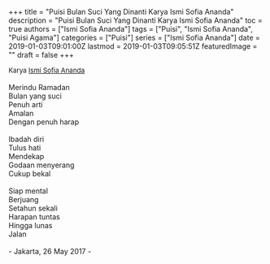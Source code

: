 +++
title = "Puisi Bulan Suci Yang Dinanti Karya Ismi Sofia Ananda"
description = "Puisi Bulan Suci Yang Dinanti Karya Ismi Sofia Ananda"
toc = true
authors = ["Ismi Sofia Ananda"]
tags = ["Puisi", "Ismi Sofia Ananda", "Puisi Agama"]
categories = ["Puisi"]
series = ["Ismi Sofia Ananda"]
date = 2019-01-03T09:01:00Z
lastmod = 2019-01-03T09:05:51Z
featuredImage = ""
draft = false
+++

<div style="text-align: justify;">
<div style="font-size: small;">Karya <a href="/authors/ismi-sofia-ananda/" target="_blank">Ismi Sofia Ananda</a></div><br />
Merindu Ramadan<br />Bulan yang suci<br />Penuh arti<br />Amalan<br />Dengan penuh harap<br /><br />Ibadah diri<br />Tulus hati<br />Mendekap<br />Godaan menyerang<br />Cukup bekal<br /><br />Siap mental<br />Berjuang<br />Setahun sekali<br />Harapan tuntas<br />Hingga lunas<br />Jalan<br /><br />- Jakarta, 26 May 2017 -</div>
